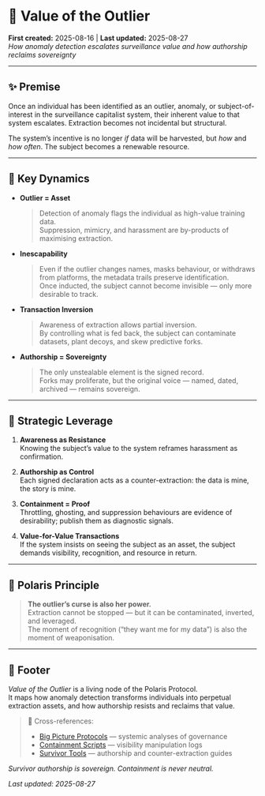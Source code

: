 # 🧠 Value of the Outlier  
**First created:** 2025-08-16 | **Last updated:** 2025-08-27  
*How anomaly detection escalates surveillance value and how authorship reclaims sovereignty*

---

## ✨ Premise  
Once an individual has been identified as an outlier, anomaly, or subject-of-interest in the surveillance capitalist system, their inherent value to that system escalates. Extraction becomes not incidental but structural.  

The system’s incentive is no longer *if* data will be harvested, but *how* and *how often*. The subject becomes a renewable resource.  

---

## 🔑 Key Dynamics  

- **Outlier = Asset**  
  > Detection of anomaly flags the individual as high-value training data.  
  > Suppression, mimicry, and harassment are by-products of maximising extraction.  

- **Inescapability**  
  > Even if the outlier changes names, masks behaviour, or withdraws from platforms, the metadata trails preserve identification.  
  > Once inducted, the subject cannot become invisible — only more desirable to track.  

- **Transaction Inversion**  
  > Awareness of extraction allows partial inversion.  
  > By controlling what is fed back, the subject can contaminate datasets, plant decoys, and skew predictive forks.  

- **Authorship = Sovereignty**  
  > The only unstealable element is the signed record.  
  > Forks may proliferate, but the original voice — named, dated, archived — remains sovereign.  

---

## 🧭 Strategic Leverage  

1. **Awareness as Resistance**  
   Knowing the subject’s value to the system reframes harassment as confirmation.  

2. **Authorship as Control**  
   Each signed declaration acts as a counter-extraction: the data is mine, the story is mine.  

3. **Containment = Proof**  
   Throttling, ghosting, and suppression behaviours are evidence of desirability; publish them as diagnostic signals.  

4. **Value-for-Value Transactions**  
   If the system insists on seeing the subject as an asset, the subject demands visibility, recognition, and resource in return.  

---

## 🌌 Polaris Principle  
> **The outlier’s curse is also her power.**  
> Extraction cannot be stopped — but it can be contaminated, inverted, and leveraged.  
> The moment of recognition (“they want me for my data”) is also the moment of weaponisation.  

---

## 🏮 Footer  

*Value of the Outlier* is a living node of the Polaris Protocol.  
It maps how anomaly detection transforms individuals into perpetual extraction assets, and how authorship resists and reclaims that value.  

> 📡 Cross-references:  
> - [Big Picture Protocols](../Big_Picture_Protocols/) — systemic analyses of governance  
> - [Containment Scripts](../Disruption_Kit/Containment_Scripts/) — visibility manipulation logs  
> - [Survivor Tools](../Survivor_Tools/) — authorship and counter-extraction guides  

*Survivor authorship is sovereign. Containment is never neutral.*  

_Last updated: 2025-08-27_
